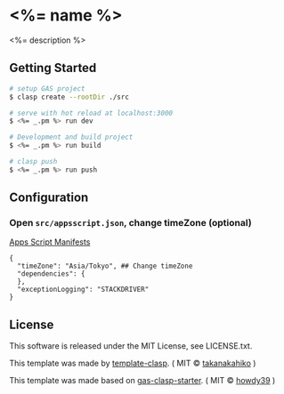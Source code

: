 # <%= name %>

<%= description %>

## Getting Started

``` bash
# setup GAS project
$ clasp create --rootDir ./src

# serve with hot reload at localhost:3000
$ <%= _.pm %> run dev

# Development and build project
$ <%= _.pm %> run build

# clasp push
$ <%= _.pm %> run push
```

## Configuration

### Open `src/appsscript.json`, change timeZone (optional)
[Apps Script Manifests](https://developers.google.com/apps-script/concepts/manifests)
```
{
  "timeZone": "Asia/Tokyo", ## Change timeZone
  "dependencies": {
  },
  "exceptionLogging": "STACKDRIVER"
}
```

## License
This software is released under the MIT License, see LICENSE.txt.

This template was made by [template-clasp](github.com/takanakahiko/template-clasp).
( MIT &copy; [takanakahiko](github.com/takanakahiko) )

This template was made based on [gas-clasp-starter](github.com/howdy39/gas-clasp-starter).
( MIT &copy; [howdy39](github.com/howdy39) )